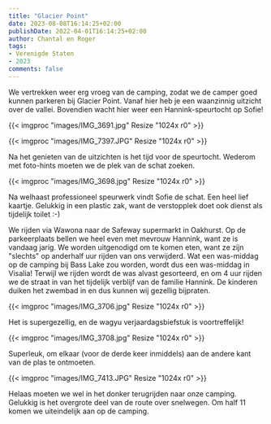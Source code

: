 ```yaml
---
title: "Glacier Point"
date: 2023-08-08T16:14:25+02:00
publishDate: 2022-04-01T16:14:25+02:00
author: Chantal en Roger
tags:
- Verenigde Staten
- 2023
comments: false
---
```


We vertrekken weer erg vroeg van de camping, zodat we de camper goed kunnen parkeren bij Glacier Point. Vanaf hier heb je een waanzinnig uitzicht over de vallei. Bovendien wacht hier weer een Hannink-speurtocht op Sofie!

{{< imgproc "images/IMG_3691.jpg" Resize "1024x r0" >}}

{{< imgproc "images/IMG_7397.JPG" Resize "1024x r0" >}}

Na het genieten van de uitzichten is het tijd voor de speurtocht. Wederom met foto-hints moeten we de plek van de schat zoeken.

{{< imgproc "images/IMG_3698.jpg" Resize "1024x r0" >}}

Na welhaast professioneel speurwerk vindt Sofie de schat. Een heel lief kaartje. Gelukkig in een plastic zak, want de verstopplek doet ook dienst als tijdelijk toilet :-)

We rijden via Wawona naar de Safeway supermarkt in Oakhurst. Op de parkeerplaats bellen we heel even met mevrouw Hannink, want ze is vandaag jarig. We worden uitgenodigd om te komen eten, want ze zijn "slechts" op anderhalf uur rijden van ons verwijderd. Wat een was-middag op de camping bij Bass Lake zou worden, wordt dus een was-middag in Visalia! Terwijl we rijden wordt de was alvast gesorteerd, en om 4 uur rijden we de straat in van het tijdelijk verblijf van de familie Hannink. De kinderen duiken het zwembad in en dus kunnen wij gezellig bijpraten.

{{< imgproc "images/IMG_3706.jpg" Resize "1024x r0" >}}

Het is supergezellig, en de wagyu verjaardagsbiefstuk is voortreffelijk!

{{< imgproc "images/IMG_3708.jpg" Resize "1024x r0" >}}

Superleuk, om elkaar (voor de derde keer inmiddels) aan de andere kant van de plas te ontmoeten.

{{< imgproc "images/IMG_7413.JPG" Resize "1024x r0" >}}

Helaas moeten we wel in het donker terugrijden naar onze camping. Gelukkig is het overgrote deel van de route over snelwegen. Om half 11 komen we uiteindelijk aan op de camping.
